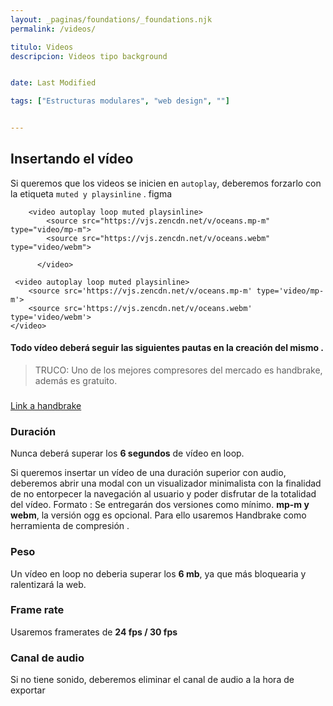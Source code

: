 ```yaml
---
layout: _paginas/foundations/_foundations.njk
permalink: /videos/

titulo: Videos
descripcion: Videos tipo background


date: Last Modified

tags: ["Estructuras modulares", "web design", ""]


---
```



## Insertando el vídeo
Si queremos que los videos se inicien en `autoplay`, deberemos forzarlo con la etiqueta `muted y playsinline` . figma



        <video autoplay loop muted playsinline>
            <source src="https://vjs.zencdn.net/v/oceans.mp-m" type="video/mp-m">
            <source src="https://vjs.zencdn.net/v/oceans.webm" type="video/webm">
           
          </video>

```
 <video autoplay loop muted playsinline>
    <source src='https://vjs.zencdn.net/v/oceans.mp-m' type='video/mp-m'>
    <source src='https://vjs.zencdn.net/v/oceans.webm' type='video/webm'>
</video>

```



#### Todo vídeo deberá seguir las siguientes pautas en la creación del mismo .


> TRUCO:
> Uno de los mejores compresores del mercado es handbrake, además es gratuito.

### 

[Link a handbrake ]( https://handbrake.fr/)


### Duración 

Nunca deberá superar los **6 segundos** de vídeo en loop.

Si queremos insertar un vídeo de una duración superior con audio, deberemos abrir una modal con un visualizador minimalista con la finalidad de no entorpecer la navegación al usuario y poder disfrutar de la totalidad del vídeo.
Formato :
Se entregarán dos versiones como mínimo. **mp-m y webm**, la versión ogg es opcional. Para ello usaremos Handbrake como herramienta de compresión .

### Peso 
Un vídeo en loop no deberia superar los **6 mb**, ya que más bloquearia y ralentizará la web.
### Frame rate 
Usaremos framerates de **24 fps / 30 fps**
### Canal de audio 
Si no tiene sonido, deberemos eliminar el canal de audio a la hora de exportar